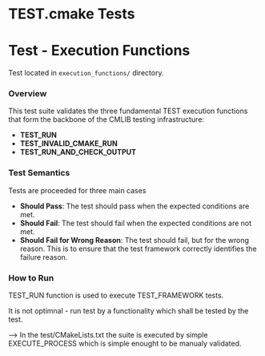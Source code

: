 
# TEST.cmake Tests

# Test - Execution Functions

Test located in `execution_functions/` directory.

### Overview

This test suite validates the three fundamental TEST execution functions that form the backbone of the CMLIB testing infrastructure:

- **TEST_RUN**
- **TEST_INVALID_CMAKE_RUN**
- **TEST_RUN_AND_CHECK_OUTPUT**

### Test Semantics

Tests are proceeded for three main cases

- **Should Pass**: The test should pass when the expected conditions are met.
- **Should Fail**: The test should fail when the expected conditions are not met.
- **Should Fail for Wrong Reason**: The test should fail, but for the wrong reason. This is to ensure that the test framework correctly identifies the failure reason.

### How to Run

TEST_RUN function is used to execute TEST_FRAMEWORK tests.

It is not optimnal - run test by a functionality which shall be tested by the test.

--> In the test/CMakeLists.txt the suite is executed by simple EXECUTE_PROCESS which is 
simple enought to be manualy validated.